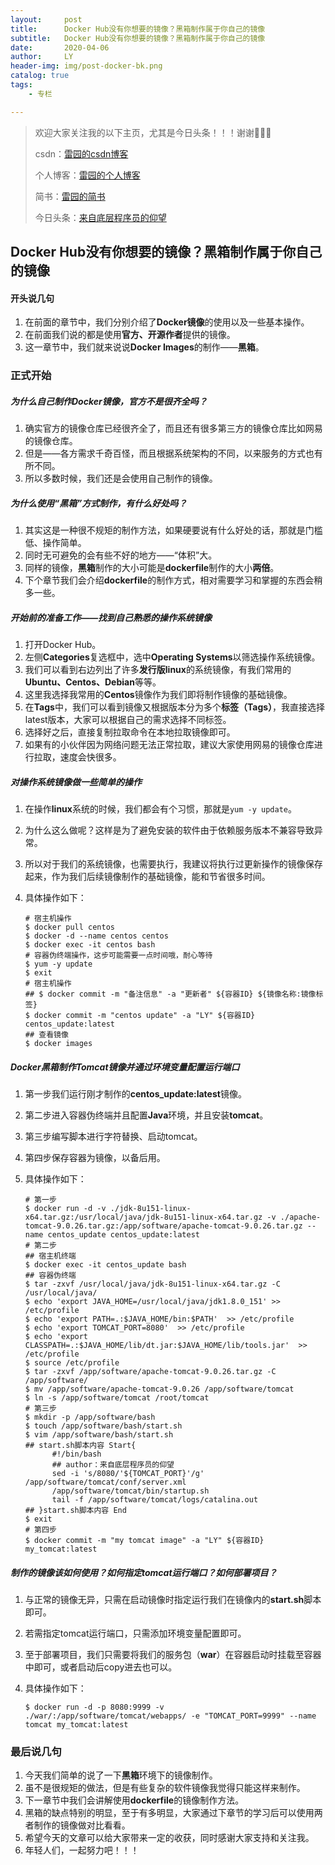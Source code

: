 ```yaml
---
layout:     post
title:      Docker Hub没有你想要的镜像？黑箱制作属于你自己的镜像
subtitle:   Docker Hub没有你想要的镜像？黑箱制作属于你自己的镜像
date:       2020-04-06
author:     LY
header-img: img/post-docker-bk.png
catalog: true
tags:
    - 专栏

---
```


> 欢迎大家关注我的以下主页，尤其是今日头条！！！谢谢🙏🙏🙏
>
> csdn：[雷园的csdn博客](https://blog.csdn.net/leiyuan2580)
>
> 个人博客：[雷园的个人博客](https://imlcl.store)
>
> 简书：[雷园的简书](https://www.jianshu.com/u/016322e40e1f)
>
> 今日头条：[来自底层程序员的仰望](https://www.toutiao.com/c/user/6132192948/#mid=1616456407686158)

## Docker Hub没有你想要的镜像？黑箱制作属于你自己的镜像

#### 开头说几句

1. 在前面的章节中，我们分别介绍了**Docker镜像**的使用以及一些基本操作。
2. 在前面我们说的都是使用**官方、开源作者**提供的镜像。
3. 这一章节中，我们就来说说**Docker Images**的制作——**黑箱**。

### 正式开始

##### 为什么自己制作Docker镜像，官方不是很齐全吗？

1. 确实官方的镜像仓库已经很齐全了，而且还有很多第三方的镜像仓库比如网易的镜像仓库。
2. 但是——各方需求千奇百怪，而且根据系统架构的不同，以来服务的方式也有所不同。
3. 所以多数时候，我们还是会使用自己制作的镜像。

##### 为什么使用“黑箱”方式制作，有什么好处吗？

1. 其实这是一种很不规矩的制作方法，如果硬要说有什么好处的话，那就是门槛低、操作简单。
2. 同时无可避免的会有些不好的地方——“体积”大。
3. 同样的镜像，**黑箱**制作的大小可能是**dockerfile**制作的大小**两倍**。
4. 下个章节我们会介绍**dockerfile**的制作方式，相对需要学习和掌握的东西会稍多一些。

##### 开始前的准备工作——找到自己熟悉的操作系统镜像

1. 打开Docker Hub。
2. 左侧**Categories**复选框中，选中**Operating Systems**以筛选操作系统镜像。
3. 我们可以看到右边列出了许多**发行版linux**的系统镜像，有我们常用的**Ubuntu、Centos、Debian**等等。
4. 这里我选择我常用的**Centos**镜像作为我们即将制作镜像的基础镜像。
5. 在**Tags**中，我们可以看到镜像又根据版本分为多个**标签（Tags）**，我直接选择latest版本，大家可以根据自己的需求选择不同标签。
6. 选择好之后，直接复制拉取命令在本地拉取镜像即可。
7. 如果有的小伙伴因为网络问题无法正常拉取，建议大家使用网易的镜像仓库进行拉取，速度会快很多。

##### 对操作系统镜像做一些简单的操作

1. 在操作**linux**系统的时候，我们都会有个习惯，那就是`yum -y update`。

2. 为什么这么做呢？这样是为了避免安装的软件由于依赖服务版本不兼容导致异常。

3. 所以对于我们的系统镜像，也需要执行，我建议将执行过更新操作的镜像保存起来，作为我们后续镜像制作的基础镜像，能和节省很多时间。

4. 具体操作如下：

   ```shell
   # 宿主机操作
   $ docker pull centos
   $ docker -d --name centos centos
   $ docker exec -it centos bash
   # 容器伪终端操作，这步可能需要一点时间哦，耐心等待
   $ yum -y update
   $ exit
   # 宿主机操作
   ## $ docker commit -m "备注信息" -a "更新者" ${容器ID} ${镜像名称:镜像标签}
   $ docker commit -m "centos update" -a "LY" ${容器ID} centos_update:latest
   ## 查看镜像
   $ docker images
   ```

##### Docker黑箱制作Tomcat镜像并通过环境变量配置运行端口

1. 第一步我们运行刚才制作的**centos_update:latest**镜像。

2. 第二步进入容器伪终端并且配置**Java**环境，并且安装**tomcat**。

3. 第三步编写脚本进行字符替换、启动tomcat。

4. 第四步保存容器为镜像，以备后用。

5. 具体操作如下：

   ```shell
   # 第一步
   $ docker run -d -v ./jdk-8u151-linux-x64.tar.gz:/usr/local/java/jdk-8u151-linux-x64.tar.gz -v ./apache-tomcat-9.0.26.tar.gz:/app/software/apache-tomcat-9.0.26.tar.gz --name centos_update centos_update:latest
   # 第二步
   ## 宿主机终端
   $ docker exec -it centos_update bash
   ## 容器伪终端
   $ tar -zxvf /usr/local/java/jdk-8u151-linux-x64.tar.gz -C /usr/local/java/
   $ echo 'export JAVA_HOME=/usr/local/java/jdk1.8.0_151' >> /etc/profile
   $ echo 'export PATH=.:$JAVA_HOME/bin:$PATH'  >> /etc/profile
   $ echo 'export TOMCAT_PORT=8080'  >> /etc/profile
   $ echo 'export CLASSPATH=.:$JAVA_HOME/lib/dt.jar:$JAVA_HOME/lib/tools.jar'  >> /etc/profile
   $ source /etc/profile
   $ tar -zxvf /app/software/apache-tomcat-9.0.26.tar.gz -C /app/software/
   $ mv /app/software/apache-tomcat-9.0.26 /app/software/tomcat
   $ ln -s /app/software/tomcat /root/tomcat
   # 第三步
   $ mkdir -p /app/software/bash
   $ touch /app/software/bash/start.sh
   $ vim /app/software/bash/start.sh
   ## start.sh脚本内容 Start{
         #!/bin/bash
         ## author：来自底层程序员的仰望
         sed -i 's/8080/'${TOMCAT_PORT}'/g' /app/software/tomcat/conf/server.xml
         /app/software/tomcat/bin/startup.sh
         tail -f /app/software/tomcat/logs/catalina.out
   ## }start.sh脚本内容 End
   $ exit
   # 第四步
   $ docker commit -m "my tomcat image" -a "LY" ${容器ID} my_tomcat:latest
   ```

##### 制作的镜像该如何使用？如何指定tomcat运行端口？如何部署项目？

1. 与正常的镜像无异，只需在启动镜像时指定运行我们在镜像内的**start.sh**脚本即可。

2. 若需指定tomcat运行端口，只需添加环境变量配置即可。

3. 至于部署项目，我们只需要将我们的服务包（**war**）在容器启动时挂载至容器中即可，或者启动后copy进去也可以。

4. 具体操作如下：

   ```shell
   $ docker run -d -p 8080:9999 -v ./war/:/app/software/tomcat/webapps/ -e "TOMCAT_PORT=9999" --name tomcat my_tomcat:latest
   ```

### 最后说几句

1. 今天我们简单的说了一下**黑箱**环境下的镜像制作。
2. 虽不是很规矩的做法，但是有些复杂的软件镜像我觉得只能这样来制作。
3. 下一章节中我们会讲解使用**dockerfile**的镜像制作方法。
4. 黑箱的缺点特别的明显，至于有多明显，大家通过下章节的学习后可以使用两者制作的镜像做对比看看。
5. 希望今天的文章可以给大家带来一定的收获，同时感谢大家支持和关注我。
6. 年轻人们，一起努力吧！！！